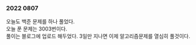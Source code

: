 ### 2022 0807

오늘도 백준  문제를 하나 풀었다.   
오늘 푼 문제는 3003번이다.  
풀이는 블로그에 업로드 해두었다. 
3일만 지나면 이제 알고리즘문제를 열심히 풀것이다. 
